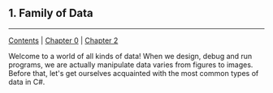 ## 1. Family of Data
<hr>

[Contents](/Contents.md) | [Chapter 0](../Chapter_0/Chp_0.md) | [Chapter 2]()

Welcome to a world of all kinds of data! When we design, debug and run programs, we are actually manipulate data varies from figures to images. Before that, let's get ourselves acquainted with the most common types of data in C#.

<!--

**1.1 [Numbers](./Lesson1_1/L1_1.md)**

**1.2 [Characters](./Lesson1_2/L1_2.md)**

**1.3 [](./Lesson1_3/L1_3.md)**

**1.4 [](./Lesson1_4/L1_4.md)**

**1.5 [](./Lesson1_5/L1_5.md)**

-->

